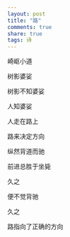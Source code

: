 ```yaml
---
layout: post
title: "路" 
comments: true
share: true
tags: 诗
---
```



崎岖小道

树影婆娑

树影不知婆娑

人知婆娑

人走在路上

路来决定方向

纵然背道而驰

前进总胜于坐毙

久之

便不觉背驰

久之

路指向了正确的方向
